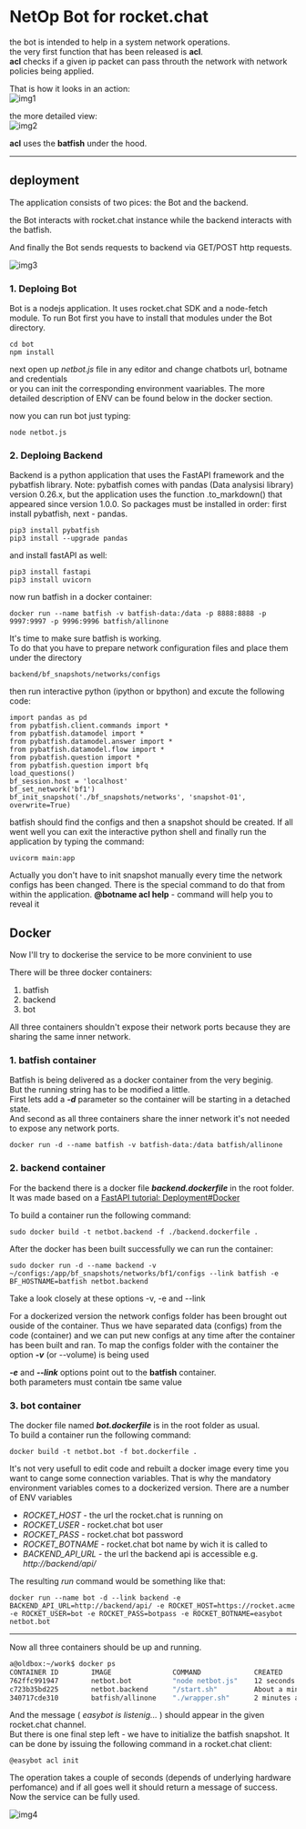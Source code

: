 # NetOp Bot for rocket.chat

the bot is intended to help in a system network operations.  
the very first function that has been released is **acl**.  
**acl** checks if a given ip packet can pass throuth  the network with network policies being applied. 

That is how it looks in an action:  
![img1](docs/rocket.bot.check.acl.png)

the more detailed view:  
![img2](docs/rocket.bot.check.acl.fragment.png)

**acl** uses the **batfish** under the hood.

----

## deployment

The application consists of two pices: the Bot and the backend.

the Bot interacts with rocket.chat instance while the backend interacts with the batfish.

And finally the Bot sends requests to backend via GET/POST http requests.

![img3](docs/rocket.bot.architecture.png)

### 1. Deploing Bot 

Bot is a nodejs application. It uses rocket.chat SDK and a node-fetch module. To run Bot first you have to install that modules under the Bot directory.

```
cd bot
npm install
```
next open up *netbot.js* file in any editor and change chatbots url, botname and credentials  
or you can init the corresponding environment vaariables. The more detailed description of ENV can be found below in the docker section.

now you can run bot just typing:
```
node netbot.js
```


### 2. Deploing Backend

Backend is a python application that uses the FastAPI framework and the pybatfish library. 
Note: pybatfish comes with pandas (Data analysisi library) version 0.26.x, but the application uses the function .to_markdown() that appeared since version 1.0.0. So packages must be installed in order: first install pybatfish, next - pandas.

```
pip3 install pybatfish
pip3 install --upgrade pandas
```
and install fastAPI as well:
```
pip3 install fastapi
pip3 install uvicorn
```
now run batfish in a docker container:
```
docker run --name batfish -v batfish-data:/data -p 8888:8888 -p 9997:9997 -p 9996:9996 batfish/allinone
```

It's time to make sure batfish is working.   
To do that you have to prepare network configuration files and place them under the directory
```
backend/bf_snapshots/networks/configs
```
then run interactive python (ipython or bpython) and excute the following code:
```
import pandas as pd
from pybatfish.client.commands import *
from pybatfish.datamodel import *
from pybatfish.datamodel.answer import *
from pybatfish.datamodel.flow import *
from pybatfish.question import *
from pybatfish.question import bfq
load_questions()
bf_session.host = 'localhost'
bf_set_network('bf1')
bf_init_snapshot('./bf_snapshots/networks', 'snapshot-01', overwrite=True)
```
batfish should find the configs and then a snapshot should be created. If all went well you can exit the interactive python shell and finally run the application by typing the command:
```
uvicorm main:app 
```
Actually you don't have to init snapshot manually every time the network configs has been changed.
There is the special command to do that from within the application. 
**@botname acl help** - command will help you to reveal it


## Docker

Now I'll try to dockerise the service to be more convinient to use

There will be three docker containers:  
  1. batfish
  2. backend
  3. bot

All three containers shouldn't expose their network ports because they are sharing the same inner network.

### 1. batfish container
Batfish is being delivered as a docker container from the very beginig.  
But the running string has to be modified a little.  
First lets add a ***-d*** parameter so the container will be starting in a detached state.  
And second as all three containers share the inner network it's not needed to expose any network ports.
```
docker run -d --name batfish -v batfish-data:/data batfish/allinone
```
### 2. backend container

For the backend there is a docker file ***backend.dockerfile*** in the root folder. It was made based on a [FastAPI tutorial: Deployment#Docker](https://fastapi.tiangolo.com/deployment/#docker)

To build a container run the following command: 
```
sudo docker build -t netbot.backend -f ./backend.dockerfile .
```
After the docker has been built successfully we can run the container:
```
sudo docker run -d --name backend -v ~/configs:/app/bf_snapshots/networks/bf1/configs --link batfish -e BF_HOSTNAME=batfish netbot.backend
```
Take a look closely at these options -v, -e and --link

For a dockerized version the network configs folder has been brought out ouside of the container. Thus we have separated data (configs) from the code (container) and we can put new configs at any time after the container has been built and ran.
To map the configs folder with the container the option ***-v*** (or --volume) is being used

***-e*** and ***--link*** options point out to the **batfish** container.  
both parameters must contain tbe same value

### 3. bot container

The docker file named ***bot.dockerfile*** is in the root folder as usual.  
To build a container run the following command:
```
docker build -t netbot.bot -f bot.dockerfile .
```
It's not very usefull to edit code and rebuilt a docker image every time you want to cange some connection variables. That is why the mandatory environment variables comes to a dockerized version. There are a number of ENV variables 

 * *ROCKET_HOST* - the url the rocket.chat is running on
 * *ROCKET_USER* - rocket.chat bot user 
 * *ROCKET_PASS* - rocket.chat bot password
 * *ROCKET_BOTNAME* - rocket.chat bot name by wich it is called to
 * *BACKEND_API_URL* - the url the backend api is accessible e.g. *http://backend/api/*

The resulting *run* command would be something like that:
```
docker run --name bot -d --link backend -e BACKEND_API_URL=http://backend/api/ -e ROCKET_HOST=https://rocket.acme -e ROCKET_USER=bot -e ROCKET_PASS=botpass -e ROCKET_BOTNAME=easybot netbot.bot
```
---- 
Now all three containers should be up and running.
```bash
a@oldbox:~/work$ docker ps
CONTAINER ID        IMAGE               COMMAND             CREATED              STATUS              PORTS                     NAMES
762ffc991947        netbot.bot          "node netbot.js"    12 seconds ago       Up 10 seconds                                 bot
c723b35bd225        netbot.backend      "/start.sh"         About a minute ago   Up 59 seconds       80/tcp                    backend
340717cde310        batfish/allinone    "./wrapper.sh"      2 minutes ago        Up 2 minutes        8888/tcp, 9996-9997/tcp   batfish

```

And the message ( *easybot is listenig...* ) should appear in the given rocket.chat channel.  
But there is one final step left - we have to initialize the batfish snapshot. It can be done by issuing the following command in a rocket.chat client:
```
@easybot acl init
```
The operation takes a couple of seconds (depends of underlying hardware perfomance) and if all goes well it should return a message of success. Now the service can be fully used.

![img4](docs/rocket.bot.docker.success.png)

